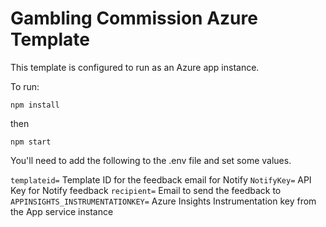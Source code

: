 # Gambling Commission Azure Template

This template is configured to run as an Azure app instance.

To run:

`npm install`

then

`npm start`

You'll need to add the following to the .env file and set some values.

`templateid=` Template ID for the feedback email for Notify
`NotifyKey=` API Key for Notify feedback 
`recipient=` Email to send the feedback to
`APPINSIGHTS_INSTRUMENTATIONKEY=` Azure Insights Instrumentation key from the App service instance